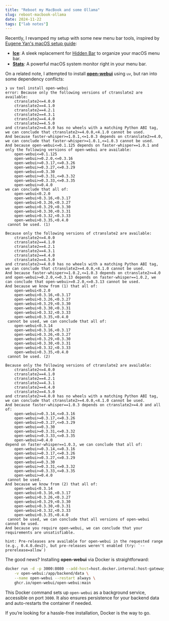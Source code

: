 ```yaml
---
title: "Reboot my MacBook and some Ollama"
slug: reboot-macbook-ollama
date: 2024-11-22
tags: ["lab notes"]
---
```


Recently, I revamped my setup with some new menu bar tools, inspired by [Eugene Yan's macOS setup guide](https://eugeneyan.com/writing/mac-setup/):

- [**Ice**](https://github.com/jordanbaird/Ice): A sleek replacement for [Hidden Bar](https://apps.apple.com/us/app/hidden-bar/id1452453066?mt=12) to organize your macOS menu bar.
- [**Stats**](https://github.com/exelban/stats): A powerful macOS system monitor right in your menu bar.

On a related note, I attempted to install [**open-webui**](https://github.com/open-webui/open-webui) using `uv`, but ran into some dependency conflicts:

```
❯ uv tool install open-webui
error: Because only the following versions of ctranslate2 are available:
    ctranslate2<=4.0.0
    ctranslate2==4.1.0
    ctranslate2==4.2.1
    ctranslate2==4.3.1
    ctranslate2==4.4.0
    ctranslate2==4.5.0
and ctranslate2>=4.0.0 has no wheels with a matching Python ABI tag, we can conclude that ctranslate2>=4.0.0,<4.1.0 cannot be used.
And because faster-whisper>=1.0.1,<=1.0.3 depends on ctranslate2>=4.0, we can conclude that faster-whisper>=1.0.1,<=1.0.3 cannot be used.
And because open-webui<=0.1.125 depends on faster-whisper==1.0.1 and only the following versions of open-webui are available:
    open-webui<=0.1.125
    open-webui>=0.2.0,<=0.3.16
    open-webui>=0.3.17,<=0.3.26
    open-webui>=0.3.27,<=0.3.29
    open-webui==0.3.30
    open-webui>=0.3.31,<=0.3.32
    open-webui>=0.3.33,<=0.3.35
    open-webui>=0.4.0
we can conclude that all of:
    open-webui<0.2.0
    open-webui>0.3.16,<0.3.17
    open-webui>0.3.26,<0.3.27
    open-webui>0.3.29,<0.3.30
    open-webui>0.3.30,<0.3.31
    open-webui>0.3.32,<0.3.33
    open-webui>0.3.35,<0.4.0
 cannot be used. (1)

Because only the following versions of ctranslate2 are available:
    ctranslate2<=4.0.0
    ctranslate2==4.1.0
    ctranslate2==4.2.1
    ctranslate2==4.3.1
    ctranslate2==4.4.0
    ctranslate2==4.5.0
and ctranslate2>=4.0.0 has no wheels with a matching Python ABI tag, we can conclude that ctranslate2>=4.0.0,<4.1.0 cannot be used.
And because faster-whisper>=1.0.2,<=1.0.3 depends on ctranslate2>=4.0 and open-webui>=0.2.0,<=0.3.13 depends on faster-whisper==1.0.2, we can conclude that open-webui>=0.2.0,<=0.3.13 cannot be used.
And because we know from (1) that all of:
    open-webui<0.2.0
    open-webui>0.3.16,<0.3.17
    open-webui>0.3.26,<0.3.27
    open-webui>0.3.29,<0.3.30
    open-webui>0.3.30,<0.3.31
    open-webui>0.3.32,<0.3.33
    open-webui>0.3.35,<0.4.0
 cannot be used, we can conclude that all of:
    open-webui<0.3.14
    open-webui>0.3.16,<0.3.17
    open-webui>0.3.26,<0.3.27
    open-webui>0.3.29,<0.3.30
    open-webui>0.3.30,<0.3.31
    open-webui>0.3.32,<0.3.33
    open-webui>0.3.35,<0.4.0
 cannot be used. (2)

Because only the following versions of ctranslate2 are available:
    ctranslate2<=4.0.0
    ctranslate2==4.1.0
    ctranslate2==4.2.1
    ctranslate2==4.3.1
    ctranslate2==4.4.0
    ctranslate2==4.5.0
and ctranslate2>=4.0.0 has no wheels with a matching Python ABI tag, we can conclude that ctranslate2>=4.0.0,<4.1.0 cannot be used.
And because faster-whisper==1.0.3 depends on ctranslate2>=4.0 and all of:
    open-webui>=0.3.14,<=0.3.16
    open-webui>=0.3.17,<=0.3.26
    open-webui>=0.3.27,<=0.3.29
    open-webui==0.3.30
    open-webui>=0.3.31,<=0.3.32
    open-webui>=0.3.33,<=0.3.35
    open-webui>=0.4.0
depend on faster-whisper==1.0.3, we can conclude that all of:
    open-webui>=0.3.14,<=0.3.16
    open-webui>=0.3.17,<=0.3.26
    open-webui>=0.3.27,<=0.3.29
    open-webui==0.3.30
    open-webui>=0.3.31,<=0.3.32
    open-webui>=0.3.33,<=0.3.35
    open-webui>=0.4.0
 cannot be used.
And because we know from (2) that all of:
    open-webui<0.3.14
    open-webui>0.3.16,<0.3.17
    open-webui>0.3.26,<0.3.27
    open-webui>0.3.29,<0.3.30
    open-webui>0.3.30,<0.3.31
    open-webui>0.3.32,<0.3.33
    open-webui>0.3.35,<0.4.0
 cannot be used, we can conclude that all versions of open-webui cannot be used.
And because you require open-webui, we can conclude that your requirements are unsatisfiable.

hint: Pre-releases are available for open-webui in the requested range (e.g., 0.4.0.dev2), but pre-releases weren't enabled (try: `--prerelease=allow`)
```

The good news? Installing **open-webui** via Docker is straightforward:

```bash
docker run -d -p 3000:8080 --add-host=host.docker.internal:host-gateway \
    -v open-webui:/app/backend/data \
    --name open-webui --restart always \
    ghcr.io/open-webui/open-webui:main
```

This Docker command sets up `open-webui` as a background service, accessible on port `3000`. It also ensures persistence for your backend data and auto-restarts the container if needed.

If you’re looking for a hassle-free installation, Docker is the way to go.
